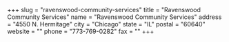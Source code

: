 +++
slug = "ravenswood-community-services"
title = "Ravenswood Community Services"
name = "Ravenswood Community Services"
address = "4550 N. Hermitage"
city = "Chicago"
state = "IL"
postal = "60640"
website = ""
phone = "773-769-0282"
fax = ""
+++
